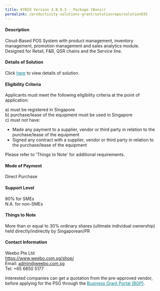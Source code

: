 ```yaml
---
title: KYBIO Version 3.0.9.3 - Package (Basic)
permalink: /productivity-solutions-grant/solutionrepo/solution935
---
```


#### Description

Cloud-Based POS System with product management, inventory management, promotion management and sales analytics module. Designed for Retail, F&B, QSR chains and the Service line.


#### Details of Solution

Click <a href='https://gb-assist-staging.netlify.app/images/psg/Weebo_20200141_Annex_3_20200625151603_Part_1.pdf' style='color:#037e8a'>here</a> to view details of solution.

#### Eligibility Criteria

Applicants must meet the following eligibility criteria at the point of application:

a) must be registered in Singapore <br>
b) purchase/lease of the equipment must be used in Singapore <br>
c) must not have:
- Made any payment to a supplier, vendor or third party in relation to the purchase/lease of the equipment
- Signed any contract with a supplier, vendor or third party in relation to the purchase/lease of the equipment

Please refer to 'Things to Note' for additional requirements.

#### Mode of Payment
Direct Purchase

#### Support Level
80% for SMEs <br>
N.A. for non-SMEs

#### Things to Note
More than or equal to 30% ordinary shares (ultimate individual ownership) held directly/indirectly by Singaporean/PR

#### Contact Information
Weebo Pte Ltd<br>https://www.weebo.com.sg/shop/<br>Email: admin@weebo.com.sg<br>Tel: +65 6850 5177

Interested companies can get a quotation from the pre-approved vendor, before applying for the PSG through the <a target='_blank' style='color:#037e8a' href='https://www.businessgrants.gov.sg/'>Business Grant Portal (BGP)</a>.
